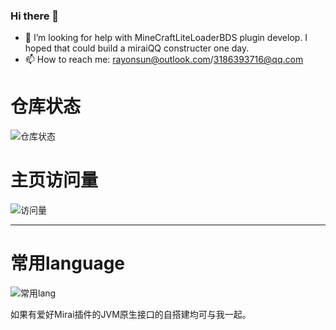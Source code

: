 ### Hi there 👋

<!--
**arctic603/arctic603** is a ✨ _special_ ✨ repository because its `README.md` (this file) appears on your GitHub profile.

Here are some ideas to get you started:

-->

- 🤔 I’m looking for help with MineCraftLiteLoaderBDS plugin develop. I hoped that could build a miraiQQ constructer one day.
- 📫 How to reach me: rayonsun@outlook.com/3186393716@qq.com

# 仓库状态
![仓库状态](https://github-readme-stats.vercel.app/api?username=arctic603&show_icons=true&theme=tokyonight)

# 主页访问量
![访问量](https://profile-counter.glitch.me/arctic603/count.svg)
***
# 常用language
![常用lang](https://github-readme-stats.vercel.app/api/top-langs/?username=arctic603&layout=compact&theme=tokyonight)

如果有爱好Mirai插件的JVM原生接口的自搭建均可与我一起。

